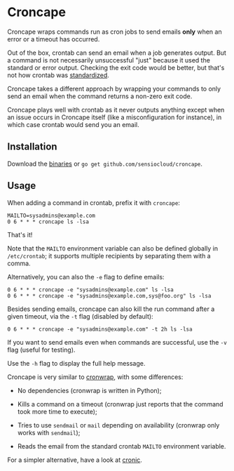 Croncape
========

Croncape wraps commands run as cron jobs to send emails **only** when an error
or a timeout has occurred.

Out of the box, crontab can send an email when a job generates output. But a
command is not necessarily unsuccessful "just" because it used the standard or
error output. Checking the exit code would be better, but that's not how
crontab was [standardized][1].

Croncape takes a different approach by wrapping your commands to only send an
email when the command returns a non-zero exit code.

Croncape plays well with crontab as it never outputs anything except when an
issue occurs in Croncape itself (like a misconfiguration for instance), in
which case crontab would send you an email.

Installation
------------

Download the [binaries][4] or `go get github.com/sensiocloud/croncape`.

Usage
-----

When adding a command in crontab, prefix it with `croncape`:

    MAILTO=sysadmins@example.com
    0 6 * * * croncape ls -lsa

That's it!

Note that the `MAILTO` environment variable can also be defined globally in
`/etc/crontab`; it supports multiple recipients by separating them with a comma.

Alternatively, you can also the `-e` flag to define emails:

    0 6 * * * croncape -e "sysadmins@example.com" ls -lsa
    0 6 * * * croncape -e "sysadmins@example.com,sys@foo.org" ls -lsa

Besides sending emails, croncape can also kill the run command after a given
timeout, via the `-t` flag (disabled by default):

    0 6 * * * croncape -e "sysadmins@example.com" -t 2h ls -lsa

If you want to send emails even when commands are successful, use the `-v` flag
(useful for testing).

Use the `-h` flag to display the full help message.

Croncape is very similar to [cronwrap][2], with some differences:

 * No dependencies (cronwrap is written in Python);

 * Kills a command on a timeout (cronwrap just reports that the command took
   more time to execute);

 * Tries to use `sendmail` or `mail` depending on availability (cronwrap only
   works with `sendmail`);

 * Reads the email from the standard crontab `MAILTO` environment variable.

For a simpler alternative, have a look at [cronic][3].

[1]: http://pubs.opengroup.org/onlinepubs/9699919799/utilities/crontab.html
[2]: https://pypi.python.org/pypi/cronwrap/1.4
[3]: http://habilis.net/cronic/
[4]: https://github.com/sensiocloud/croncape/releases
